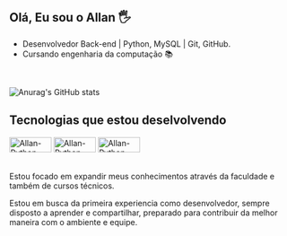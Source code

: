 ## Olá, Eu sou o Allan 🖐️

- Desenvolvedor Back-end | Python, MySQL | Git, GitHub.
- Cursando engenharia da computação 📚

<br>

![Anurag's GitHub stats](https://github-readme-stats.vercel.app/api?username=Allan1759&show_icons=true&theme=dark)


## Tecnologias que estou deselvolvendo

<img align="center" alt="Allan-Python" height="27" width="75" src="https://img.shields.io/badge/python-3670A0?style=for-the-badge&logo=python&logoColor=ffdd54">
<img align="center" alt="Allan-Python" height="27" width="75" src="https://img.shields.io/badge/mysql-4479A1.svg?style=for-the-badge&logo=mysql&logoColor=white">
<img align="center" alt="Allan-Python" height="27" width="75" src="https://img.shields.io/badge/git-%23F05033.svg?style=for-the-badge&logo=git&logoColor=white">
<br>
<br>
<br>
Estou focado em expandir meus conhecimentos através da faculdade e também de cursos técnicos.

Estou em busca da primeira experiencia como desenvolvedor, sempre disposto a aprender e compartilhar, preparado para contribuir da melhor maneira com o ambiente e equipe.
